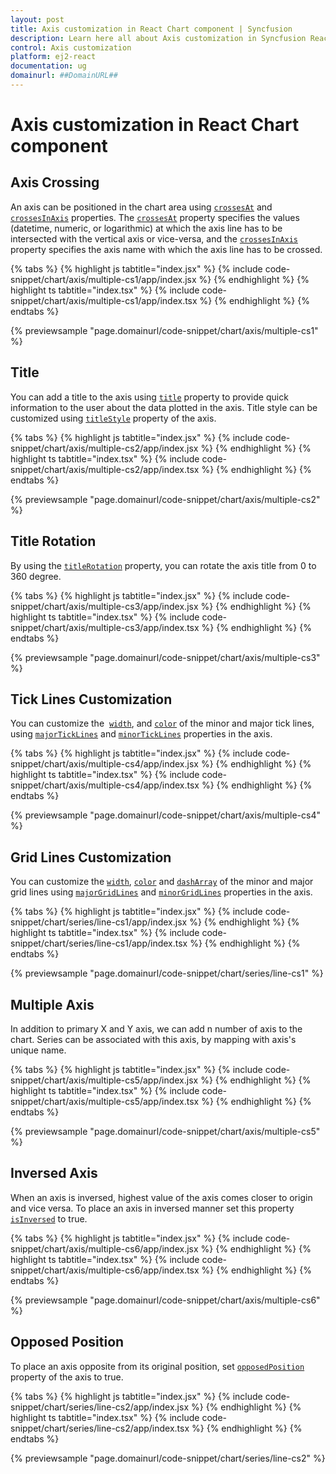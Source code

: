 ```yaml
---
layout: post
title: Axis customization in React Chart component | Syncfusion
description: Learn here all about Axis customization in Syncfusion React Chart component of Syncfusion Essential JS 2 and more.
control: Axis customization 
platform: ej2-react
documentation: ug
domainurl: ##DomainURL##
---
```


# Axis customization in React Chart component

## Axis Crossing

An axis can be positioned in the chart area using [`crossesAt`](https://ej2.syncfusion.com/react/documentation/api/chart/axisModel/#crossesat) and [`crossesInAxis`](https://ej2.syncfusion.com/react/documentation/api/chart/axisModel/#crossesinaxis) properties. The [`crossesAt`](https://ej2.syncfusion.com/react/documentation/api/chart/axisModel/#crossesat) property specifies the values (datetime, numeric, or logarithmic) at which the axis line has to be intersected with the vertical axis or vice-versa, and the [`crossesInAxis`](https://ej2.syncfusion.com/react/documentation/api/chart/axisModel/#crossesinaxis) property specifies the axis name with which the axis line has to be crossed.

{% tabs %}
{% highlight js tabtitle="index.jsx" %}
{% include code-snippet/chart/axis/multiple-cs1/app/index.jsx %}
{% endhighlight %}
{% highlight ts tabtitle="index.tsx" %}
{% include code-snippet/chart/axis/multiple-cs1/app/index.tsx %}
{% endhighlight %}
{% endtabs %}

 {% previewsample "page.domainurl/code-snippet/chart/axis/multiple-cs1" %}

## Title

You can add a title to the axis using [`title`](https://ej2.syncfusion.com/react/documentation/api/chart/axisModel/#title) property to provide quick information to the user about the data plotted in the axis. Title style can be customized using [`titleStyle`](https://ej2.syncfusion.com/react/documentation/api/chart/axisModel/#titlestyle) property of the axis.

{% tabs %}
{% highlight js tabtitle="index.jsx" %}
{% include code-snippet/chart/axis/multiple-cs2/app/index.jsx %}
{% endhighlight %}
{% highlight ts tabtitle="index.tsx" %}
{% include code-snippet/chart/axis/multiple-cs2/app/index.tsx %}
{% endhighlight %}
{% endtabs %}

 {% previewsample "page.domainurl/code-snippet/chart/axis/multiple-cs2" %}

## Title Rotation

By using the [`titleRotation`](https://ej2.syncfusion.com/react/documentation/api/chart/axis/#titlerotation) property, you can rotate the axis title from 0 to 360 degree.

{% tabs %}
{% highlight js tabtitle="index.jsx" %}
{% include code-snippet/chart/axis/multiple-cs3/app/index.jsx %}
{% endhighlight %}
{% highlight ts tabtitle="index.tsx" %}
{% include code-snippet/chart/axis/multiple-cs3/app/index.tsx %}
{% endhighlight %}
{% endtabs %}

 {% previewsample "page.domainurl/code-snippet/chart/axis/multiple-cs3" %}

## Tick Lines Customization

You can customize the  [`width`](https://ej2.syncfusion.com/react/documentation/api/chart/majorTickLinesModel/#width), and [`color`](https://ej2.syncfusion.com/react/documentation/api/chart/majorTickLinesModel/#color) of the minor and major tick lines, using [`majorTickLines`](https://ej2.syncfusion.com/react/documentation/api/chart/axisModel/#majorticklines) and [`minorTickLines`](https://ej2.syncfusion.com/react/documentation/api/chart/axisModel/#minorticklines) properties in the axis.

{% tabs %}
{% highlight js tabtitle="index.jsx" %}
{% include code-snippet/chart/axis/multiple-cs4/app/index.jsx %}
{% endhighlight %}
{% highlight ts tabtitle="index.tsx" %}
{% include code-snippet/chart/axis/multiple-cs4/app/index.tsx %}
{% endhighlight %}
{% endtabs %}

 {% previewsample "page.domainurl/code-snippet/chart/axis/multiple-cs4" %}

## Grid Lines Customization

You can customize the [`width`](https://ej2.syncfusion.com/react/documentation/api/chart/majorGridLinesModel/#width), [`color`](https://ej2.syncfusion.com/react/documentation/api/chart/majorGridLinesModel/#color) and [`dashArray`](https://ej2.syncfusion.com/react/documentation/api/chart/majorGridLinesModel/#dasharray) of the minor and major grid lines using [`majorGridLines`](https://ej2.syncfusion.com/react/documentation/api/chart/axisModel/#majorgridlines) and [`minorGridLines`](https://ej2.syncfusion.com/react/documentation/api/chart/axisModel/#minorgridlines) properties in the axis.

{% tabs %}
{% highlight js tabtitle="index.jsx" %}
{% include code-snippet/chart/series/line-cs1/app/index.jsx %}
{% endhighlight %}
{% highlight ts tabtitle="index.tsx" %}
{% include code-snippet/chart/series/line-cs1/app/index.tsx %}
{% endhighlight %}
{% endtabs %}

 {% previewsample "page.domainurl/code-snippet/chart/series/line-cs1" %}

## Multiple Axis

In addition to primary X and Y axis, we can add n number of axis to the chart. Series can be associated with this axis, by mapping with axis's unique name.

{% tabs %}
{% highlight js tabtitle="index.jsx" %}
{% include code-snippet/chart/axis/multiple-cs5/app/index.jsx %}
{% endhighlight %}
{% highlight ts tabtitle="index.tsx" %}
{% include code-snippet/chart/axis/multiple-cs5/app/index.tsx %}
{% endhighlight %}
{% endtabs %}

 {% previewsample "page.domainurl/code-snippet/chart/axis/multiple-cs5" %}

## Inversed Axis

When an axis is inversed, highest value of the axis comes closer to origin and vice versa. To place an axis in inversed manner set this property [`isInversed`](https://ej2.syncfusion.com/react/documentation/api/chart/axisModel/#isinversed) to true.

 {% tabs %}
{% highlight js tabtitle="index.jsx" %}
{% include code-snippet/chart/axis/multiple-cs6/app/index.jsx %}
{% endhighlight %}
{% highlight ts tabtitle="index.tsx" %}
{% include code-snippet/chart/axis/multiple-cs6/app/index.tsx %}
{% endhighlight %}
{% endtabs %}

 {% previewsample "page.domainurl/code-snippet/chart/axis/multiple-cs6" %}

## Opposed Position

To place an axis opposite from its original position, set [`opposedPosition`](https://ej2.syncfusion.com/react/documentation/api/chart/axisModel/#opposedposition) property of the axis to true.

{% tabs %}
{% highlight js tabtitle="index.jsx" %}
{% include code-snippet/chart/series/line-cs2/app/index.jsx %}
{% endhighlight %}
{% highlight ts tabtitle="index.tsx" %}
{% include code-snippet/chart/series/line-cs2/app/index.tsx %}
{% endhighlight %}
{% endtabs %}

 {% previewsample "page.domainurl/code-snippet/chart/series/line-cs2" %}